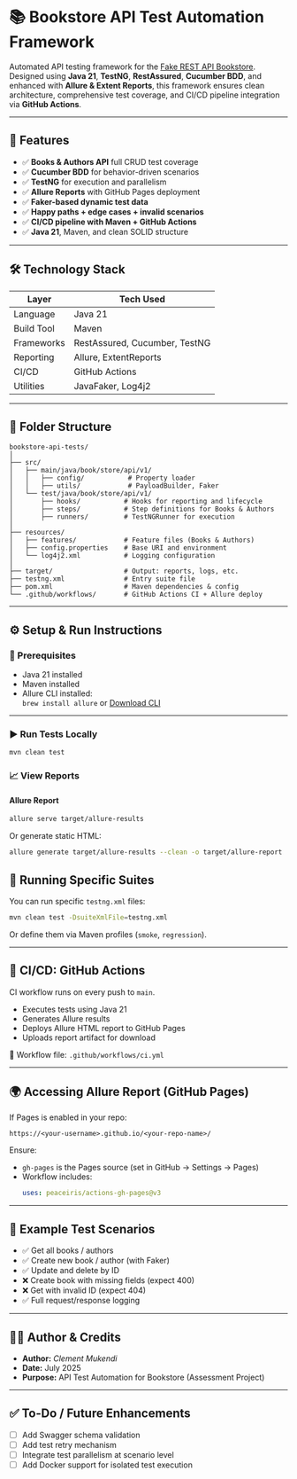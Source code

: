 # 📚 Bookstore API Test Automation Framework

Automated API testing framework for the [Fake REST API Bookstore](https://fakerestapi.azurewebsites.net). Designed using **Java 21**, **TestNG**, **RestAssured**, **Cucumber BDD**, and enhanced with **Allure & Extent Reports**, this framework ensures clean architecture, comprehensive test coverage, and CI/CD pipeline integration via **GitHub Actions**.

---

## 🚀 Features

- ✅ **Books & Authors API** full CRUD test coverage
- ✅ **Cucumber BDD** for behavior-driven scenarios
- ✅ **TestNG** for execution and parallelism
- ✅ **Allure Reports** with GitHub Pages deployment
- ✅ **Faker-based dynamic test data**
- ✅ **Happy paths + edge cases + invalid scenarios**
- ✅ **CI/CD pipeline with Maven + GitHub Actions**
- ✅ **Java 21**, Maven, and clean SOLID structure

---

## 🛠️ Technology Stack

| Layer        | Tech Used                          |
|--------------|------------------------------------|
| Language     | Java 21                            |
| Build Tool   | Maven                              |
| Frameworks   | RestAssured, Cucumber, TestNG      |
| Reporting    | Allure, ExtentReports              |
| CI/CD        | GitHub Actions                     |
| Utilities    | JavaFaker, Log4j2                  |

---

## 📂 Folder Structure

```
bookstore-api-tests/
│
├── src/
│   ├── main/java/book/store/api/v1/
│   │   ├── config/           # Property loader
│   │   ├── utils/            # PayloadBuilder, Faker
│   └── test/java/book/store/api/v1/
│       ├── hooks/           # Hooks for reporting and lifecycle
│       ├── steps/           # Step definitions for Books & Authors
│       ├── runners/         # TestNGRunner for execution
│
├── resources/
│   ├── features/            # Feature files (Books & Authors)
│   ├── config.properties    # Base URI and environment
│   └── log4j2.xml           # Logging configuration
│
├── target/                  # Output: reports, logs, etc.
├── testng.xml               # Entry suite file
├── pom.xml                  # Maven dependencies & config
└── .github/workflows/       # GitHub Actions CI + Allure deploy
```

---

## ⚙️ Setup & Run Instructions

### 📌 Prerequisites

- Java 21 installed
- Maven installed
- Allure CLI installed:  
  `brew install allure` or [Download CLI](https://docs.qameta.io/allure/#_installing_a_commandline)

---

### ▶️ Run Tests Locally

```bash
mvn clean test
```

### 📈 View Reports

#### Allure Report

```bash
allure serve target/allure-results
```

Or generate static HTML:

```bash
allure generate target/allure-results --clean -o target/allure-report
```

## 🧪 Running Specific Suites

You can run specific `testng.xml` files:

```bash
mvn clean test -DsuiteXmlFile=testng.xml
```

Or define them via Maven profiles (`smoke`, `regression`).

---

## 🧬 CI/CD: GitHub Actions

CI workflow runs on every push to `main`.

- Executes tests using Java 21
- Generates Allure results
- Deploys Allure HTML report to GitHub Pages
- Uploads report artifact for download

📂 Workflow file: `.github/workflows/ci.yml`

---

## 🌍 Accessing Allure Report (GitHub Pages)

If Pages is enabled in your repo:

```
https://<your-username>.github.io/<your-repo-name>/
```

Ensure:
- `gh-pages` is the Pages source (set in GitHub → Settings → Pages)
- Workflow includes:
  ```yaml
  uses: peaceiris/actions-gh-pages@v3
  ```

---

## 🧪 Example Test Scenarios

- ✅ Get all books / authors
- ✅ Create new book / author (with Faker)
- ✅ Update and delete by ID
- ❌ Create book with missing fields (expect 400)
- ❌ Get with invalid ID (expect 404)
- ✅ Full request/response logging

---

## 👨‍💻 Author & Credits

- **Author:** *Clement Mukendi*
- **Date:** July 2025
- **Purpose:** API Test Automation for Bookstore (Assessment Project)

---

## ✅ To-Do / Future Enhancements

- [ ] Add Swagger schema validation
- [ ] Add test retry mechanism
- [ ] Integrate test parallelism at scenario level
- [ ] Add Docker support for isolated test execution
